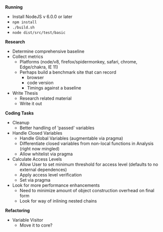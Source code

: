 **Running**

* Install NodeJS v 6.0.0 or later
* `npm install`
* `./build.sh`
* `node dist/src/test/basic`

**Research**

* Determine comprehensive baseline
* Collect metrics
    * Platforms (node/v8, firefox/spidermonkey, safari, chrome, Edge/chakra, IE 11)
    * Perhaps build a benchmark site that can record
        * browser
        * code version
        * Timings against a baseline
* Write Thesis
    * Research related material
    * Write it out

**Coding Tasks**
* Cleanup
    * Better handling of 'passed' variables
* Handle Closed Variables
    * Handle Global Variables (augmentable via pragma)
    * Differentiate closed variables from non-local functions in Analysis (right now mingled)
    * Allow whitelist via pragma
* Calculate Access Levels
    * Allow User to set minimum threshold for access level (defaults to no external dependences)
    * Apply access level verification
    * Set via pragma
* Look for more performance enhancements
    * Need to minimize amount of object construction overhead on final form
    * Look for way of inlining nested chains 

**Refactoring**

* Variable Visitor
    * Move it to core?